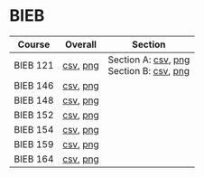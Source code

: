 # BIEB

| Course | Overall | Section |
| ------ | ------- | ------- |
| BIEB 121 | [csv](https://github.com/UCSD-Historical-Enrollment-Data/2025Spring/blob/main/overall/BIEB%20121.csv), [png](https://raw.githubusercontent.com/UCSD-Historical-Enrollment-Data/2025Spring/main/plot_overall/BIEB%20121.png) | Section A: [csv](https://github.com/UCSD-Historical-Enrollment-Data/2025Spring/blob/main/section/BIEB%20121_A.csv), [png](https://raw.githubusercontent.com/UCSD-Historical-Enrollment-Data/2025Spring/main/plot_section/BIEB%20121_A.png)<br>Section B: [csv](https://github.com/UCSD-Historical-Enrollment-Data/2025Spring/blob/main/section/BIEB%20121_B.csv), [png](https://raw.githubusercontent.com/UCSD-Historical-Enrollment-Data/2025Spring/main/plot_section/BIEB%20121_B.png) |
| BIEB 146 | [csv](https://github.com/UCSD-Historical-Enrollment-Data/2025Spring/blob/main/overall/BIEB%20146.csv), [png](https://raw.githubusercontent.com/UCSD-Historical-Enrollment-Data/2025Spring/main/plot_overall/BIEB%20146.png) |  |
| BIEB 148 | [csv](https://github.com/UCSD-Historical-Enrollment-Data/2025Spring/blob/main/overall/BIEB%20148.csv), [png](https://raw.githubusercontent.com/UCSD-Historical-Enrollment-Data/2025Spring/main/plot_overall/BIEB%20148.png) |  |
| BIEB 152 | [csv](https://github.com/UCSD-Historical-Enrollment-Data/2025Spring/blob/main/overall/BIEB%20152.csv), [png](https://raw.githubusercontent.com/UCSD-Historical-Enrollment-Data/2025Spring/main/plot_overall/BIEB%20152.png) |  |
| BIEB 154 | [csv](https://github.com/UCSD-Historical-Enrollment-Data/2025Spring/blob/main/overall/BIEB%20154.csv), [png](https://raw.githubusercontent.com/UCSD-Historical-Enrollment-Data/2025Spring/main/plot_overall/BIEB%20154.png) |  |
| BIEB 159 | [csv](https://github.com/UCSD-Historical-Enrollment-Data/2025Spring/blob/main/overall/BIEB%20159.csv), [png](https://raw.githubusercontent.com/UCSD-Historical-Enrollment-Data/2025Spring/main/plot_overall/BIEB%20159.png) |  |
| BIEB 164 | [csv](https://github.com/UCSD-Historical-Enrollment-Data/2025Spring/blob/main/overall/BIEB%20164.csv), [png](https://raw.githubusercontent.com/UCSD-Historical-Enrollment-Data/2025Spring/main/plot_overall/BIEB%20164.png) |  |
